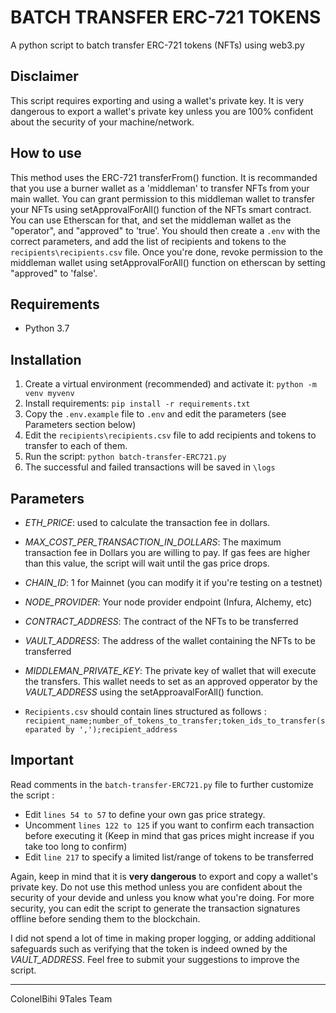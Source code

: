 # BATCH TRANSFER ERC-721 TOKENS

A python script to batch transfer ERC-721 tokens (NFTs) using web3.py

## Disclaimer

This script requires exporting and using a wallet's private key.
It is very dangerous to export a wallet's private key unless you are 100% confident about the security of your machine/network.

## How to use

This method uses the ERC-721 transferFrom() function.
It is recommanded that you use a burner wallet as a 'middleman' to transfer NFTs from your main wallet.
You can grant permission to this middleman wallet to transfer your NFTs using setApprovalForAll() function of the NFTs smart contract. You can use Etherscan for that, and set the middleman wallet as the "operator", and "approved" to 'true'.
You should then create a `.env` with the correct parameters, and add the list of recipients and tokens to the `recipients\recipients.csv` file.
Once you're done, revoke permission to the middleman wallet using setApprovalForAll() function on etherscan by setting "approved" to 'false'.

## Requirements

- Python 3.7

## Installation

1. Create a virtual environment (recommended) and activate it: `python -m venv myvenv`
2. Install requirements: `pip install -r requirements.txt`
3. Copy the `.env.example` file to `.env` and edit the parameters (see Parameters section below)
4. Edit the `recipients\recipients.csv` file to add recipients and tokens to transfer to each of them.
5. Run the script: `python batch-transfer-ERC721.py`
6. The successful and failed transactions will be saved in `\logs`

## Parameters

- _ETH_PRICE_: used to calculate the transaction fee in dollars.
- _MAX_COST_PER_TRANSACTION_IN_DOLLARS_: The maximum transaction fee in Dollars you are willing to pay. If gas fees are higher than this value, the script will wait until the gas price drops.
- _CHAIN_ID_: 1 for Mainnet (you can modify it if you're testing on a testnet)
- _NODE_PROVIDER_: Your node provider endpoint (Infura, Alchemy, etc)
- _CONTRACT_ADDRESS_: The contract of the NFTs to be transferred
- _VAULT_ADDRESS_: The address of the wallet containing the NFTs to be transferred
- _MIDDLEMAN_PRIVATE_KEY_: The private key of wallet that will execute the transfers. This wallet needs to set as an approved opperator by the _VAULT_ADDRESS_ using the setApproavalForAll() function.

- `Recipients.csv` should contain lines structured as follows : `recipient_name;number_of_tokens_to_transfer;token_ids_to_transfer(separated by ',');recipient_address`

## Important

Read comments in the `batch-transfer-ERC721.py` file to further customize the script :

- Edit `lines 54 to 57` to define your own gas price strategy.
- Uncomment `lines 122 to 125` if you want to confirm each transaction before executing it (Keep in mind that gas prices might increase if you take too long to confirm)
- Edit `line 217` to specify a limited list/range of tokens to be transferred

Again, keep in mind that it is **very dangerous** to export and copy a wallet's private key. Do not use this method unless you are confident about the security of your devide and unless you know what you're doing. For more security, you can edit the script to generate the transaction signatures offline before sending them to the blockchain.

I did not spend a lot of time in making proper logging, or adding additional safeguards such as verifying that the token is indeed owned by the _VAULT_ADDRESS_. Feel free to submit your suggestions to improve the script.

---

ColonelBihi
9Tales Team
